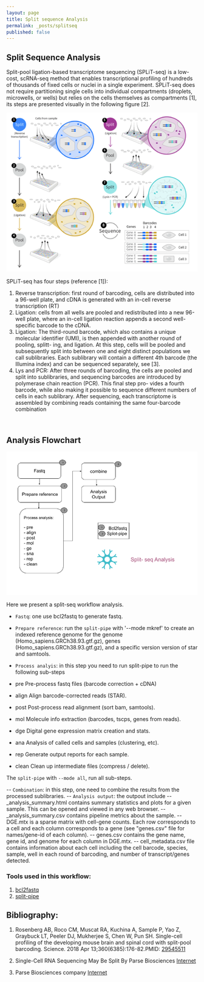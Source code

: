 ```yaml
---
layout: page
title: Split sequence Analysis
permalink: _posts/splitseq
published: false
---
```


## Split Sequence Analysis

Split-pool ligation-based transcriptome sequencing (SPLiT-seq) is a low-cost, scRNA-seq method that enables transcriptional profiling of hundreds of thousands of fixed cells or nuclei in a single experiment. SPLiT-seq does not require partitioning single cells into individual compartments (droplets, microwells, or wells) but relies on the cells themselves as compartments [1], its steps are presented visually in the following figure [2]. 

![scRNA-Seq Analysis](/wf/WF06_splitseq_workflow.png "split sequence Analysis process")


SPLiT-seq has four steps (reference [1]): 
1) Reverse transcription: first round of barcoding, cells are distributed into a 96-well plate, and cDNA is generated with an in-cell reverse transcription (RT)
2) Ligation: cells from all wells are pooled and redistributed into a new 96-well plate, where an in-cell ligation reaction appends a second well-specific barcode to the cDNA.
3) Ligation: The third-round barcode, which also contains a unique molecular identifier (UMI), is then appended with another round of pooling, splitt- ing, and ligation. At this step, cells will be pooled and subsequently split into between one and eight distinct populations we call sublibraries. Each sublibrary will contain a different 4th barcode (the Illumina index) and can be sequenced separately, see [3].
4) Lys and PCR: After three rounds of barcoding, the cells are pooled and split into sublibraries, and sequencing barcodes are introduced by polymerase chain reaction (PCR). This final step pro- vides a fourth barcode, while also making it possible to sequence different numbers of cells in each sublibrary. After sequencing, each transcriptome is assembled by combining reads containing the same four-barcode combination

<BR>

## Analysis Flowchart
![scRNA-Seq Analysis](/wf/WF07_split-seq.png "Graphic explanation of the Split-Seq method, [2]")

Here we present a split-seq workflow analysis.
- `Fastq`: one use bcl2fastq to generate fastq.
- `Prepare reference`: run the  `split-pipe` with '--mode mkref' to create an indexed reference genome for the genome (Homo_sapiens.GRCh38.93.gtf.gz), genes (Homo_sapiens.GRCh38.93.gtf.gz), and a specific version version of star and samtools. 

- `Process analyis`: in this step you need to run split-pipe to run the following sub-steps

- pre    Pre-process fastq files (barcode correction + cDNA)
- align  Align barcode-corrected reads (STAR).
- post   Post-process read alignment (sort bam, samtools).
- mol    Molecule info extraction (barcodes, tscps, genes from reads).
- dge    Digital gene expression matrix creation and stats.
- ana    Analysis of called cells and samples (clustering, etc).
- rep    Generate output reports for each sample.
- clean  Clean up intermediate files (compress / delete).

The `split-pipe` with `--mode all`, run all sub-steps. 

-- `Combination`: in this step, one need to combine the results from the processed sublibraries. 
-- `Analysis output`: the outpout include 
--  <sample-name>\_analysis_summary.html contains summary statistics and plots for a given sample. This can be opened and viewed in any web browser.
-- <sample-name>\_analysis_summary.csv contains pipeline metrics about the sample.
-- DGE.mtx is a sparse matrix with cell-gene counts. Each row corresponds to a cell and each column corresponds to a gene (see "genes.csv" file for names/gene-id of each column).
-- genes.csv contains the gene name, gene id, and genome for each column in DGE.mtx.
-- cell_metadata.csv file contains information about each cell including the cell barcode, species, sample, well in each round of barcoding, and number of transcript/genes detected.


### Tools used in this workflow:

1. [bcl2fastq](https://support.illumina.com/sequencing/sequencing_software/bcl2fastq-conversion-software.html)
2. [split-pipe](https://support.parsebiosciences.com/)

## Bibliography:
1. Rosenberg AB, Roco CM, Muscat RA, Kuchina A, Sample P, Yao Z, Graybuck LT, Peeler DJ, Mukherjee S, Chen W, Pun SH. Single-cell profiling of the developing mouse brain and spinal cord with split-pool barcoding. Science. 2018 Apr 13;360(6385):176-82.PMID: [29545511](https://pubmed.ncbi.nlm.nih.gov/29545511/)

2. Single-Cell RNA Sequencing May Be Split By Parse Biosciences [Internet](https://www.genengnews.com/news/single-cell-rna-sequencing-may-be-split-by-parse-biosciences/)

3. Parse Biosciences company [Internet](https://www.parsebiosciences.com/)



